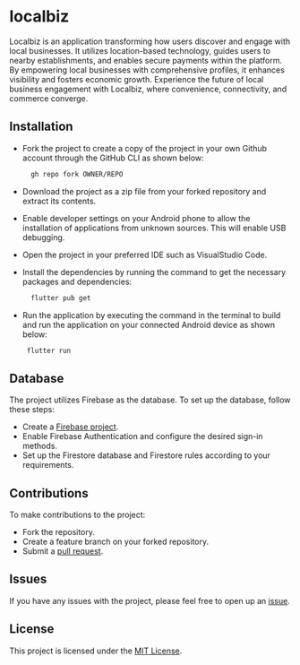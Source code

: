 # localbiz

Localbiz is an  application transforming how users discover and engage with local businesses. It utilizes location-based technology, guides users to nearby establishments, and enables secure payments within the platform. By empowering local businesses with comprehensive profiles, it enhances visibility and fosters economic growth. Experience the future of local business engagement with Localbiz, where convenience, connectivity, and commerce converge.


## Installation
- Fork the project to create a copy of the project in your own Github account through the GitHub CLI as shown below:

  ```sh
    gh repo fork OWNER/REPO
  ```

- Download the project as a zip file from your forked repository and extract its contents.
- Enable developer settings on your Android phone to allow the installation of applications from unknown sources. This will enable USB debugging.
- Open the project in your preferred IDE such as VisualStudio Code.
- Install the dependencies by running the command  to get the necessary packages and dependencies: 

  ```sh
    flutter pub get
  ```

- Run the application by executing the command in the terminal to build and run the application on your connected Android device as shown below:  

  ```sh
   flutter run
  ```

## Database

The project utilizes Firebase as the database. To set up the database, follow these steps:
  - Create a [Firebase project](https://console.firebase.google.com).
  - Enable Firebase Authentication and configure the desired sign-in methods.
  - Set up the Firestore database and Firestore rules according to your requirements.

## Contributions

To make contributions to the project:
   - Fork the repository.
   - Create a feature branch on your forked repository.
   - Submit a [pull request](https://github.com/mikemwai/localbiz/pulls).

## Issues
If you have any issues with the project, please feel free to open up an [issue](https://github.com/mikemwai/localbiz1/issues).

## License
This project is licensed under the [MIT License](LICENSE).

